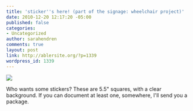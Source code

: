 ```yaml
---
title: 'sticker''s here! (part of the signage: wheelchair project)'
date: 2010-12-20 12:17:20 -05:00
published: false
categories:
- Uncategorized
author: sarahendren
comments: true
layout: post
link: http://ablersite.org/?p=1339
wordpress_id: 1339
---
```


[![](http://www.ablersite.org/wp-content/uploads/IMG_0280-600x620.jpg)](http://www.ablersite.org/wp-content/uploads/IMG_0280.jpg)

Who wants some stickers? These are 5.5" squares, with a clear background. If you can document at least one, somewhere, I'll send you a package.
